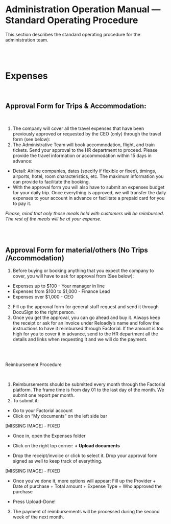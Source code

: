 # Administration Operation Manual — Standard Operating Procedure

This section describes the standard operating procedure for the administration team.

<br/>
<br/>

# Expenses

<br/>

## Approval Form for Trips & Accommodation:

<br/>

1. The company will cover all the travel expenses that have been previously approved or requested by the CEO (only) through the travel form (see below):
2. The Administrative Team will book accommodation, flight, and train tickets. Send your approval to the HR department to proceed. Please provide the travel information or accommodation within 15 days in advance: 

- Detail: Airline companies, dates (specify if flexible or fixed), timings, airports, hotel, room characteristics, etc. The maximum information you can provide to facilitate the booking.
- With the approval form you will also have to submit an expenses budget for your daily trip. Once everything is approved, we will transfer the daily expenses to your account in advance or facilitate a prepaid card for you to pay it.

*Please, mind that only those meals held with customers will be reimbursed. The rest of the meals will be at your expense.*

<br/>
<br/>

## Approval Form for material/others (No Trips /Accommodation)

1. Before buying or booking anything that you expect the company to cover, you will have to ask for approval from (See below):
- Expenses up to $100 - Your manager in line
- Expenses from $100 to $1,000 - Finance Lead
- Expenses over $1,000 - CEO

2. Fill up the approval form for general stuff request and send it through DocuSign to the right person.
3. Once you get the approval, you can go ahead and buy it. Always keep the receipt or ask for an invoice under Reloadly’s name and follow the instructions to have it reimbursed through Factorial. If the amount is too high for you to cover it in advance, send to the HR department all the details and links when requesting it and we will do the payment.

<br/>
<br/>

Reimbursement Procedure

<br/>

1. Reimbursements should be submitted every month through the Factorial platform. The frame time is from day 01 to the last day of the month. We submit one report per month.
2. To submit it: 
- Go to your Factorial account
- Click on “My documents” on the left side bar

[MISSING IMAGE] - FIXED

- Once in, open the Expenses folder
- Click on the right top corner: **+ Upload documents**

- Drop the receipt/invoice or click to select it. Drop your approval form signed as well to keep track of everything.

[MISSING IMAGE] - FIXED

- Once you’ve done it, more options will appear: Fill up the Provider + Date of purchase + Total amount + Expense Type + Who approved the purchase

- Press Upload-Done!
3. The payment of reimbursements will be processed during the second week of the next month.